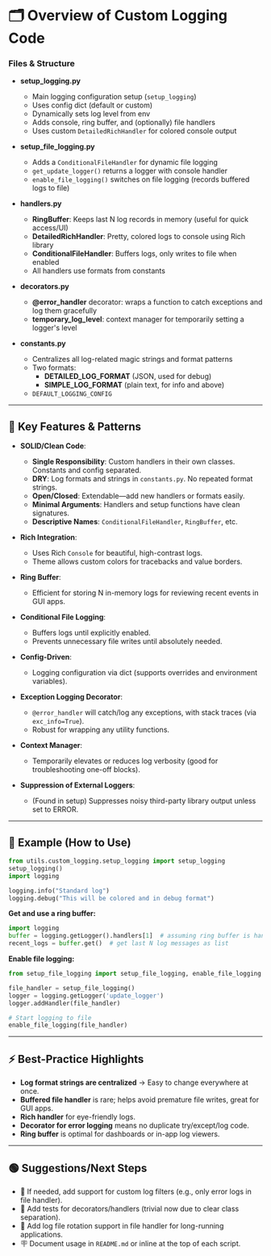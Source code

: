 # 🗂️ Overview of Custom Logging Code

### Files & Structure

- **setup_logging.py**
  - Main logging configuration setup (`setup_logging`)
  - Uses config dict (default or custom)
  - Dynamically sets log level from env
  - Adds console, ring buffer, and (optionally) file handlers
  - Uses custom `DetailedRichHandler` for colored console output

- **setup_file_logging.py**
  - Adds a `ConditionalFileHandler` for dynamic file logging
  - `get_update_logger()` returns a logger with console handler
  - `enable_file_logging()` switches on file logging (records buffered logs to file)

- **handlers.py**
  - **RingBuffer**: Keeps last N log records in memory (useful for quick access/UI)
  - **DetailedRichHandler**: Pretty, colored logs to console using Rich library
  - **ConditionalFileHandler**: Buffers logs, only writes to file when enabled
  - All handlers use formats from constants

- **decorators.py**
  - **@error_handler** decorator: wraps a function to catch exceptions and log them gracefully
  - **temporary_log_level**: context manager for temporarily setting a logger's level

- **constants.py**
  - Centralizes all log-related magic strings and format patterns
  - Two formats:
    - **DETAILED_LOG_FORMAT** (JSON, used for debug)
    - **SIMPLE_LOG_FORMAT** (plain text, for info and above)
  - `DEFAULT_LOGGING_CONFIG`

***

## 🎯 Key Features & Patterns

- **SOLID/Clean Code**:
  - **Single Responsibility**: Custom handlers in their own classes. Constants and config separated.
  - **DRY**: Log formats and strings in `constants.py`. No repeated format strings.
  - **Open/Closed**: Extendable—add new handlers or formats easily.
  - **Minimal Arguments**: Handlers and setup functions have clean signatures.
  - **Descriptive Names**: `ConditionalFileHandler`, `RingBuffer`, etc.

- **Rich Integration**:
  - Uses Rich `Console` for beautiful, high-contrast logs.
  - Theme allows custom colors for tracebacks and value borders.

- **Ring Buffer**:
  - Efficient for storing N in-memory logs for reviewing recent events in GUI apps.

- **Conditional File Logging**:
  - Buffers logs until explicitly enabled.
  - Prevents unnecessary file writes until absolutely needed.

- **Config-Driven**:
  - Logging configuration via dict (supports overrides and environment variables).

- **Exception Logging Decorator**:
  - `@error_handler` will catch/log any exceptions, with stack traces (via `exc_info=True`).
  - Robust for wrapping any utility functions.

- **Context Manager**:
  - Temporarily elevates or reduces log verbosity (good for troubleshooting one-off blocks).

- **Suppression of External Loggers**:
  - (Found in setup) Suppresses noisy third-party library output unless set to ERROR.

***

## 📝 Example (How to Use)

```python
from utils.custom_logging.setup_logging import setup_logging
setup_logging()
import logging

logging.info("Standard log")
logging.debug("This will be colored and in debug format")
```

**Get and use a ring buffer:**
```python
import logging
buffer = logging.getLogger().handlers[1]  # assuming ring buffer is handler 1
recent_logs = buffer.get()  # get last N log messages as list
```

**Enable file logging:**
```python
from setup_file_logging import setup_file_logging, enable_file_logging

file_handler = setup_file_logging()
logger = logging.getLogger('update_logger')
logger.addHandler(file_handler)

# Start logging to file
enable_file_logging(file_handler)
```

***

## ⚡ Best-Practice Highlights

- **Log format strings are centralized** → Easy to change everywhere at once.
- **Buffered file handler** is rare; helps avoid premature file writes, great for GUI apps.
- **Rich handler** for eye-friendly logs.
- **Decorator for error logging** means no duplicate try/except/log code.
- **Ring buffer** is optimal for dashboards or in-app log viewers.

***

## 🟢 Suggestions/Next Steps

- 🔄 If needed, add support for custom log filters (e.g., only error logs in file handler).
- 🧪 Add tests for decorators/handlers (trivial now due to clear class separation).
- 📁 Add log file rotation support in file handler for long-running applications.
- 🪧 Document usage in `README.md` or inline at the top of each script.

